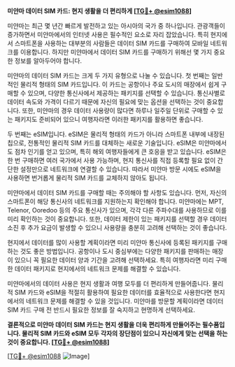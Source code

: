 **미얀마 데이터 SIM 카드: 현지 생활을 더 편리하게 [[TG💪+ @esim1088](https://t.me/s/esim1088)]**

미얀마는 최근 몇 년간 빠르게 발전하고 있는 아시아의 국가 중 하나입니다. 관광객들이 증가하면서 미얀마에서의 인터넷 사용은 필수적인 요소로 자리 잡았습니다. 특히 현지에서 스마트폰을 사용하는 대부분의 사람들은 데이터 SIM 카드를 구매하여 모바일 네트워크를 이용합니다. 하지만 미얀마에서 데이터 SIM 카드를 구매하기 위해선 몇 가지 중요한 정보를 알아두어야 합니다.

미얀마의 데이터 SIM 카드는 크게 두 가지 유형으로 나눌 수 있습니다. 첫 번째는 일반적인 물리적 형태의 SIM 카드입니다. 이 카드는 공항이나 주요 도시의 매장에서 쉽게 구매할 수 있으며, 다양한 통신사에서 제공하는 패키지를 선택할 수 있습니다. 통신사별로 데이터 속도와 가격이 다르기 때문에 자신의 필요에 맞는 옵션을 선택하는 것이 중요합니다. 또한, 미얀마의 경우 데이터 사용량이 많다면 하루나 일주일 단위로 구매할 수 있는 패키지도 준비되어 있으니 여행자라면 이러한 패키지를 활용하면 좋습니다.

두 번째는 eSIM입니다. eSIM은 물리적 형태의 카드가 아니라 스마트폰 내부에 내장된 칩으로, 전통적인 물리적 SIM 카드를 대체하는 새로운 기술입니다. eSIM은 미얀마에서도 점차 인기를 얻고 있으며, 특히 해외 여행자들에게 큰 호응을 받고 있습니다. eSIM은 한 번 구매하면 여러 국가에서 사용 가능하며, 현지 통신사를 직접 등록할 필요 없이 간단한 설정만으로 네트워크에 연결할 수 있습니다. 따라서 미얀마 방문 시에도 eSIM을 사용하면 번거롭게 물리적 SIM 카드를 교체하지 않아도 됩니다.

미얀마에서 데이터 SIM 카드를 구매할 때는 주의해야 할 사항도 있습니다. 먼저, 자신의 스마트폰이 해당 통신사의 네트워크를 지원하는지 확인해야 합니다. 미얀마에는 MPT, Telenor, Ooredoo 등의 주요 통신사가 있으며, 각각 다른 주파수대를 사용하므로 이를 미리 확인하는 것이 중요합니다. 또한, 데이터 제한이 있는 패키지를 선택할 경우 데이터 소진 후 추가 요금이 발생할 수 있으니 사용량을 충분히 고려해 선택하는 것이 좋습니다.

현지에서 데이터를 많이 사용할 계획이라면 미리 미얀마 통신사에 등록된 패키지를 구매하는 것도 좋은 방법입니다. 공항이나 도시 중심부에는 다양한 패키지를 판매하는 매장이 있으니 꼭 필요한 데이터 양과 기간을 고려해 선택하세요. 특히 여행자라면 미리 구매한 데이터 패키지로 현지에서의 네트워크 문제를 해결할 수 있습니다.

미얀마에서의 데이터 사용은 현지 생활과 여행 모두를 더 편리하게 만들어줍니다. 물리적 SIM 카드와 eSIM을 적절히 활용하여 필요한 데이터를 효율적으로 사용한다면 현지에서의 네트워크 문제를 해결할 수 있을 것입니다. 미얀마를 방문할 계획이라면 데이터 SIM 카드 구매 전 반드시 필요한 정보를 잘 숙지하고 현명하게 선택하세요.

**결론적으로 미얀마 데이터 SIM 카드는 현지 생활을 더욱 편리하게 만들어주는 필수품입니다. 물리적 SIM 카드와 eSIM 모두 각자의 장단점이 있으니 자신에게 맞는 선택을 하는 것이 중요합니다. [[TG💪+ @esim1088](https://t.me/s/esim1088)]**

[[TG💪+ @esim1088](https://t.me/s/esim1088) ![Image](https://i.postimg.cc/Y0z9fWf4/image.png)]